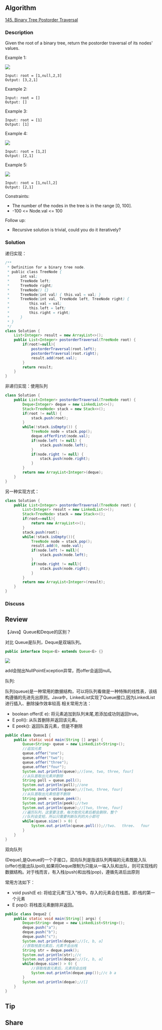 ## Algorithm

[145. Binary Tree Postorder Traversal](https://leetcode.com/problems/binary-tree-postorder-traversal/)

### Description

Given the root of a binary tree, return the postorder traversal of its nodes' values.

Example 1:

![](assets/20201118-0b6d473e.png)
```
Input: root = [1,null,2,3]
Output: [3,2,1]
```
Example 2:
```
Input: root = []
Output: []
```
Example 3:
```
Input: root = [1]
Output: [1]
```
Example 4:

![](assets/20201118-9412acf5.png)
```
Input: root = [1,2]
Output: [2,1]
```
Example 5:

![](assets/20201118-1a0d6188.png)
```
Input: root = [1,null,2]
Output: [2,1]
```

Constraints:

- The number of the nodes in the tree is in the range [0, 100].
- -100 <= Node.val <= 100


Follow up:

- Recursive solution is trivial, could you do it iteratively?

### Solution

递归实现：

```java
/**
 * Definition for a binary tree node.
 * public class TreeNode {
 *     int val;
 *     TreeNode left;
 *     TreeNode right;
 *     TreeNode() {}
 *     TreeNode(int val) { this.val = val; }
 *     TreeNode(int val, TreeNode left, TreeNode right) {
 *         this.val = val;
 *         this.left = left;
 *         this.right = right;
 *     }
 * }
 */
class Solution {
    List<Integer> result = new ArrayList<>();
    public List<Integer> postorderTraversal(TreeNode root) {
        if(root!=null){
            postorderTraversal(root.left);
            postorderTraversal(root.right);
            result.add(root.val);
        }
        return result;
    }
}
```

非递归实现：使用队列

```java
class Solution {
    public List<Integer> postorderTraversal(TreeNode root) {
        Deque<Integer> deque = new LinkedList<>();
        Stack<TreeNode> stack = new Stack<>();
        if(root != null) {
            stack.push(root);
        }
        while(!stack.isEmpty()) {
            TreeNode node = stack.pop();
            deque.offerFirst(node.val);
            if(node.left != null) {
                stack.push(node.left);
            }
            if(node.right != null) {
                stack.push(node.right);
            }
        }
        return new ArrayList<Integer>(deque);
    }
}
```

另一种实现方式：

```java
class Solution {
    public List<Integer> postorderTraversal(TreeNode root) {
        List<Integer> result = new LinkedList<>();
        Stack<TreeNode> stack = new Stack<>();
        if(root==null){
            return new ArrayList<>();
        }
        stack.push(root);
        while(!stack.isEmpty()){
            TreeNode node = stack.pop();
            result.add(0, node.val);
            if(node.left != null){
                stack.push(node.left);
            }
            if(node.right != null){
                stack.push(node.right);
            }
        }
        return new ArrayList<Integer>(result);
    }
}
```

### Discuss

## Review

【Java】Queue和Deque的区别？

对比
Queue是队列，Deque是双端队列。

```java
public interface Deque<E> extends Queue<E> {}
```

![](assets/20201118-7b26e590.png)

add会抛出NullPointException异常，而offer会返回null。

队列:

队列(queue)是一种常用的数据结构，可以将队列看做是一种特殊的线性表，该结构遵循的先进先出原则。Java中，LinkedList实现了Queue接口,因为LinkedList进行插入、删除操作效率较高
相关常用方法：
- boolean offer(E e): 将元素追加到队列末尾,若添加成功则返回true。
- E poll(): 从队首删除并返回该元素。
- E peek(): 返回队首元素，但是不删除

```java
public class Queue1 {
	public static void main(String [] args) {
        Queue<String> queue = new LinkedList<String>();
        //追加元素
        queue.offer("one");
        queue.offer("two");
        queue.offer("three");
        queue.offer("four");
        System.out.println(queue);//[one, two, three, four]
        //从队首取出元素并删除
        String poll = queue.poll();
        System.out.println(poll);//one
        System.out.println(queue);//[two, three, four]
        //从队首取出元素但是不删除
        String peek = queue.peek();
        System.out.println(peek);//two
        System.out.println(queue);//[two, three, four]
        //遍历队列，这里要注意，每次取完元素后都会删除，整个
        //队列会变短，所以只需要判断队列的大小即可
        while(queue.size() > 0) {
            System.out.println(queue.poll());//two、  three、  four
        }
    }
}
```
双向队列

(Deque),是Queue的一个子接口，双向队列是指该队列两端的元素既能入队(offer)也能出队(poll),如果将Deque限制为只能从一端入队和出队，则可实现栈的数据结构。对于栈而言，有入栈(push)和出栈(pop)，遵循先进后出原则

常用方法如下：
- void push(E e): 将给定元素”压入”栈中。存入的元素会在栈首。即:栈的第一个元素
- E pop(): 将栈首元素删除并返回。

```java
public class Deque2 {
	public static void main(String[] args) {
        Deque<String> deque = new LinkedList<String>();
        deque.push("a");
        deque.push("b");
        deque.push("c");
        System.out.println(deque);//[c, b, a]
        //获取栈首元素后，元素不会出栈
        String str = deque.peek();
        System.out.println(str);//c
        System.out.println(deque);//[c, b, a]
        while(deque.size() > 0) {
            //获取栈首元素后，元素将会出栈
            System.out.println(deque.pop());//c b a
        }
        System.out.println(deque);//[]
    }
}
```

## Tip


## Share
